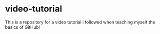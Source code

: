 # video-tutorial
This is a repository for a video tutorial I followed when teaching myself the basics of GitHub!
